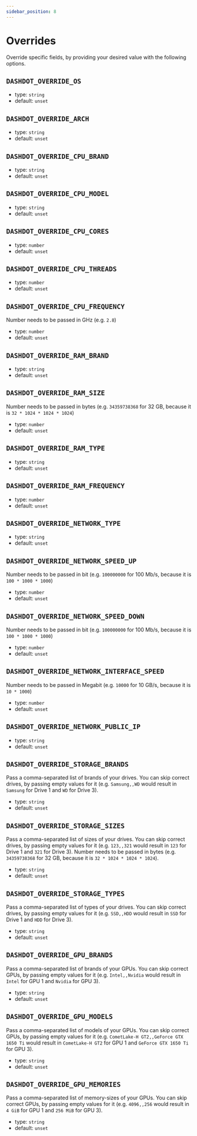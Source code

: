 ```yaml
---
sidebar_position: 8
---
```


# Overrides

Override specific fields, by providing your desired value with the following options.

## `DASHDOT_OVERRIDE_OS`

- type: `string`
- default: `unset`

## `DASHDOT_OVERRIDE_ARCH`

- type: `string`
- default: `unset`

## `DASHDOT_OVERRIDE_CPU_BRAND`

- type: `string`
- default: `unset`

## `DASHDOT_OVERRIDE_CPU_MODEL`

- type: `string`
- default: `unset`

## `DASHDOT_OVERRIDE_CPU_CORES`

- type: `number`
- default: `unset`

## `DASHDOT_OVERRIDE_CPU_THREADS`

- type: `number`
- default: `unset`

## `DASHDOT_OVERRIDE_CPU_FREQUENCY`

Number needs to be passed in GHz (e.g. `2.8`)

- type: `number`
- default: `unset`

## `DASHDOT_OVERRIDE_RAM_BRAND`

- type: `string`
- default: `unset`

## `DASHDOT_OVERRIDE_RAM_SIZE`

Number needs to be passed in bytes (e.g. `34359738368` for 32 GB, because it is `32 * 1024 * 1024 * 1024`)

- type: `number`
- default: `unset`

## `DASHDOT_OVERRIDE_RAM_TYPE`

- type: `string`
- default: `unset`

## `DASHDOT_OVERRIDE_RAM_FREQUENCY`

- type: `number`
- default: `unset`

## `DASHDOT_OVERRIDE_NETWORK_TYPE`

- type: `string`
- default: `unset`

## `DASHDOT_OVERRIDE_NETWORK_SPEED_UP`

Number needs to be passed in bit (e.g. `100000000` for 100 Mb/s, because it is `100 * 1000 * 1000`)

- type: `number`
- default: `unset`

## `DASHDOT_OVERRIDE_NETWORK_SPEED_DOWN`

Number needs to be passed in bit (e.g. `100000000` for 100 Mb/s, because it is `100 * 1000 * 1000`)

- type: `number`
- default: `unset`

## `DASHDOT_OVERRIDE_NETWORK_INTERFACE_SPEED`

Number needs to be passed in Megabit (e.g. `10000` for 10 GB/s, because it is `10 * 1000`)

- type: `number`
- default: `unset`

## `DASHDOT_OVERRIDE_NETWORK_PUBLIC_IP`

- type: `string`
- default: `unset`

## `DASHDOT_OVERRIDE_STORAGE_BRANDS`

Pass a comma-separated list of brands of your drives. You can skip correct drives, by passing empty values for it (e.g. `Samsung,,WD` would result in `Samsung` for Drive 1 and `WD` for Drive 3).

- type: `string`
- default: `unset`

## `DASHDOT_OVERRIDE_STORAGE_SIZES`

Pass a comma-separated list of sizes of your drives. You can skip correct drives, by passing empty values for it (e.g. `123,,321` would result in `123` for Drive 1 and `321` for Drive 3). Number needs to be passed in bytes (e.g. `34359738368` for 32 GB, because it is `32 * 1024 * 1024 * 1024`).

- type: `string`
- default: `unset`

## `DASHDOT_OVERRIDE_STORAGE_TYPES`

Pass a comma-separated list of types of your drives. You can skip correct drives, by passing empty values for it (e.g. `SSD,,HDD` would result in `SSD` for Drive 1 and `HDD` for Drive 3).

- type: `string`
- default: `unset`

## `DASHDOT_OVERRIDE_GPU_BRANDS`

Pass a comma-separated list of brands of your GPUs. You can skip correct GPUs, by passing empty values for it (e.g. `Intel,,Nvidia` would result in `Intel` for GPU 1 and `Nvidia` for GPU 3).

- type: `string`
- default: `unset`

## `DASHDOT_OVERRIDE_GPU_MODELS`

Pass a comma-separated list of models of your GPUs. You can skip correct GPUs, by passing empty values for it (e.g. `CometLake-H GT2,,GeForce GTX 1650 Ti` would result in `CometLake-H GT2` for GPU 1 and `GeForce GTX 1650 Ti` for GPU 3).

- type: `string`
- default: `unset`

## `DASHDOT_OVERRIDE_GPU_MEMORIES`

Pass a comma-separated list of memory-sizes of your GPUs. You can skip correct GPUs, by passing empty values for it (e.g. `4096,,256` would result in `4 GiB` for GPU 1 and `256 MiB` for GPU 3).

- type: `string`
- default: `unset`
